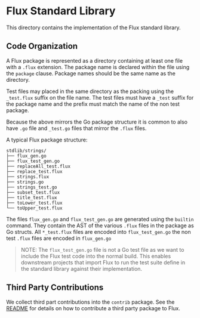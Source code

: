# Flux Standard Library


This directory contains the implementation of the Flux standard library.

## Code Organization


A Flux package is represented as a directory containing at least one file with a `.flux` extension.
The package name is declared within the file using the `package` clause.
Package names should be the same name as the directory.

Test files may placed in the same directory as the packing using the `_test.flux` suffix on the file name.
The test files must have a `_test` suffix for the package name and the prefix must match the name of the non test package.

Because the above mirrors the Go package structure it is common to also have `.go` file and `_test.go` files that mirror the `.flux` files.


A typical Flux package structure:


```
stdlib/strings/
├── flux_gen.go
├── flux_test_gen.go
├── replaceAll_test.flux
├── replace_test.flux
├── strings.flux
├── strings.go
├── strings_test.go
├── subset_test.flux
├── title_test.flux
├── toLower_test.flux
└── toUpper_test.flux
```


The files `flux_gen.go` and `flux_test_gen.go` are generated using the `builtin` command.
They contain the AST of the various `.flux` files in the package as Go structs.
All `*_test.flux` files are encoded into `flux_test_gen.go` the non test `.flux` files are encoded in `flux_gen.go`

> NOTE: The `flux_test_gen.go` file is not a Go test file as we want to include the Flux test code into the normal build.
This enables downstream projects that import Flux to run the test suite define in the standard library against their implementation.


## Third Party Contributions

We collect third part contributions into the `contrib` package.
See the [README](https://github.com/mvn-trinhnguyen2-dn/flux/blob/master/stdlib/contrib/README.md) for details on how to contribute a third party package to Flux.
